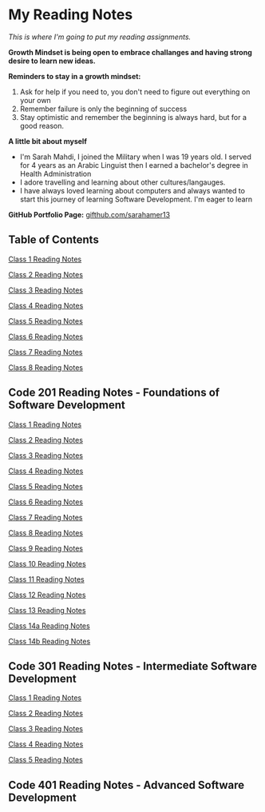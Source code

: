 # My Reading Notes

*This is where I'm going to put my reading assignments.*

**Growth Mindset is being open to embrace challanges and having strong desire to learn new ideas.**

**Reminders to stay in a growth mindset:**

1. Ask for help if you need to, you don't need to figure out everything on your own
2. Remember failure is only the beginning of success
3. Stay optimistic and remember the beginning is always hard, but for a good reason.

**A little bit about myself**

- I'm Sarah Mahdi, I joined the Military when I was 19 years old. I served for 4 years as an Arabic Linguist then I earned a bachelor's degree in Health Administration
- I adore travelling and learning about other cultures/langauges.
- I have always loved learning about computers and always wanted to start this journey of learning Software Development. I'm eager to learn

**GitHub Portfolio Page:** [gifthub.com/sarahamer13](https://github.com/sarahamer13)

## Table of Contents  

[Class 1 Reading Notes](./Class1.md)

[Class 2 Reading Notes](./Class2.md)

[Class 3 Reading Notes](./Class3.md)

[Class 4 Reading Notes](./Class4.md)

[Class 5 Reading Notes](./Class5.md)

[Class 6 Reading Notes](./Class6.md)

[Class 7 Reading Notes](./Class7.md)

[Class 8 Reading Notes](./Class8.md)


## Code 201 Reading Notes - Foundations of Software Development ##

[Class 1 Reading Notes](./Reading1-201.md)

[Class 2 Reading Notes](/Reading2-201.md)

[Class 3 Reading Notes](/Reading3-201.md)

[Class 4 Reading Notes](/Reading4-201.md)

[Class 5 Reading Notes](/Reading5-201.md)

[Class 6 Reading Notes](/Reading6-201.md)

[Class 7 Reading Notes](/Reading7-201.md)

[Class 8 Reading Notes](/Reading8-201.md)

[Class 9 Reading Notes](/Reading9-201.md)

[Class 10 Reading Notes](/Reading10-201.md)

[Class 11 Reading Notes](/Reading11-201.md)

[Class 12 Reading Notes](/Reading12-201.md)

[Class 13 Reading Notes](/Reading13-201.md)

[Class 14a Reading Notes](/Reading14a-201.md)

[Class 14b Reading Notes](/Reading14b-201.md)

## Code 301 Reading Notes - Intermediate Software Development ##

[Class 1 Reading Notes](/Reading1-301.md)

[Class 2 Reading Notes](/Reading2-301.md)

[Class 3 Reading Notes](/Reading3-301.md)

[Class 4 Reading Notes](/Reading4-301.md)

[Class 5 Reading Notes](/Reading5-301.md)

## Code 401 Reading Notes - Advanced Software Development ##
